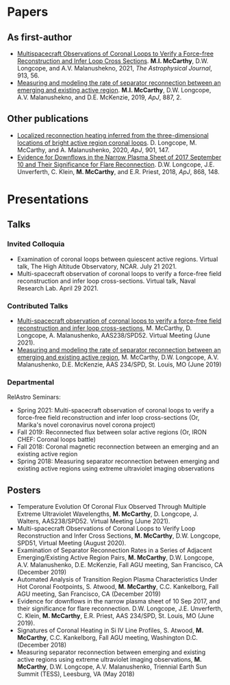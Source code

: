 # Papers
## As first-author
* [Multispacecraft Observations of Coronal Loops to Verify a Force-free Reconstruction and Infer Loop Cross Sections](https://doi.org/10.3847/1538-4357/abf4d5). **M.I. McCarthy**, D.W. Longcope, and A.V. Malanushekno, 2021, *The Astrophysical Journal*, 913, 56.
* [Measuring and modeling the rate of separator reconnection between an emerging and existing active region](https://doi.org/10.3847/1538-4357/ab55f0). **M.I. McCarthy**, D.W. Longcope, A.V. Malanushekno, and D.E. McKenzie, 2019, *ApJ*, 887, 2.

## Other publications
* [Localized reconnection heating inferred from the three-dimensional locations of bright active region coronal loops](https://doi.org/10.3847/1538-4357/abb2a9). D. Longcope, M. McCarthy, and A. Malanushenko, 2020, *ApJ*, 901, 147. 
* [Evidence for Downflows in the Narrow Plasma Sheet of 2017 September 10 and Their Significance for Flare Reconnection](https://doi.org/10.3847/1538-4357/aaeac4). D.W. Longcope, J.E. Unverferth, C. Klein, **M. McCarthy**, and E.R. Priest, 2018, *ApJ*, 868, 148.

# Presentations
## Talks
### Invited Colloquia
* Examination of coronal loops between quiescent active regions. Virtual talk, The High Altitude Observatory, NCAR. July 21 2021.
* Multi-spacecraft observation of coronal loops to verify a force-free field reconstruction and infer loop cross-sections. Virtual talk, Naval Research Lab. April 29 2021.

### Contributed Talks
* [Multi-spacecraft observation of coronal loops to verify a force-free field reconstruction and infer loop cross-sections](https://ui.adsabs.harvard.edu/abs/2021AAS...23820501M/abstract), M. McCarthy, D. Longcope, A. Malanushenko, AAS238/SPD52. Virtual Meeting (June 2021). 
* [Measuring and modeling the rate of separator reconnection between an emerging and existing active region](https://ui.adsabs.harvard.edu/abs/2019AAS...23411705M/abstract), M. McCarthy, D.W. Longcope, A.V. Malanushenko, D.E. McKenzie, AAS 234/SPD, St. Louis, MO (June 2019) 

### Departmental 
RelAstro Seminars:
* Spring 2021: Multi-spacecraft observation of coronal loops to verify a force-free field reconstruction and infer loop cross-sections (Or, Marika's novel coronavirus novel corona project)
* Fall 2019: Reconnected flux between solar active regions (Or, IRON CHEF: Coronal loops battle)
* Fall 2018: Coronal magnetic reconnection between an emerging and an existing active region
* Spring 2018: Measuring separator reconnection between emerging and existing active regions using extreme ultraviolet imaging observations

## Posters
* Temperature Evolution Of Coronal Flux Observed Through Multiple Extreme Ultraviolet Wavelengths, **M. McCarthy**, D. Longcope, J. Walters, AAS238/SPD52. Virtual Meeting (June 2021).
* Multi-spacecraft Observations of Coronal Loops to Verify Loop Reconstruction and Infer Cross Sections, **M. McCarthy**, D.W. Longcope, SPD51, Virtual Meeting (August 2020).
* Examination of Separator Reconnection Rates in a Series of Adjacent Emerging/Existing Active Region Pairs, **M. McCarthy**, D.W. Longcope, A.V. Malanushenko, D.E. McKenzie, Fall AGU meeting, San Francisco, CA (December 2019)
* Automated Analysis of Transition Region Plasma Characteristics Under Hot Coronal Footpoints, S. Atwood, **M. McCarthy**, C.C. Kankelborg, Fall AGU meeting, San Francisco, CA (December 2019)
* Evidence for downflows in the narrow plasma sheet of 10 Sep 2017, and their significance for flare reconnection. D.W. Longcope, J.E. Unverferth, C. Klein, **M. McCarthy**, E.R. Priest, AAS 234/SPD, St. Louis, MO (June 2019).
* Signatures of Coronal Heating in Si IV Line Profiles, S. Atwood, **M. McCarthy**, C.C. Kankelborg, Fall AGU meeting, Washington D.C. (December 2018)
* Measuring separator reconnection between emerging and existing active regions using extreme ultraviolet imaging observations, **M. McCarthy**, D.W. Longcope, A.V. Malanushenko, Triennial Earth Sun Summit (TESS), Leesburg, VA (May 2018)
